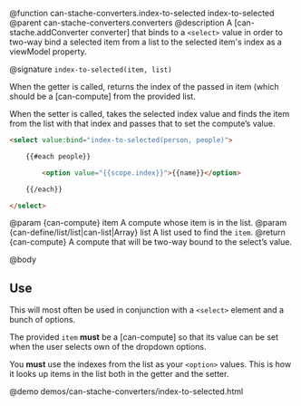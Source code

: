 @function can-stache-converters.index-to-selected index-to-selected
@parent can-stache-converters.converters
@description A [can-stache.addConverter converter] that binds to a `<select>` value in order to two-way bind a selected item from a list to the selected item's index as a viewModel property.

@signature `index-to-selected(item, list)`

When the getter is called, returns the index of the passed in item (which should be a [can-compute] from the provided list.

When the setter is called, takes the selected index value and finds the item from the list with that index and passes that to set the compute’s value.

```html
<select value:bind="index-to-selected(person, people)">

	{{#each people}}

		<option value="{{scope.index}}">{{name}}</option>

	{{/each}}

</select>
```

@param {can-compute} item A compute whose item is in the list.
@param {can-define/list/list|can-list|Array} list A list used to find the `item`.
@return {can-compute} A compute that will be two-way bound to the select’s value.

@body

## Use

This will most often be used in conjunction with a `<select>` element and a bunch of options.

The provided `item` **must** be a [can-compute] so that its value can be set when the user selects own of the dropdown options.

You **must** use the indexes from the list as your `<option>` values. This is how it looks up items in the list both in the getter and the setter.

@demo demos/can-stache-converters/index-to-selected.html
